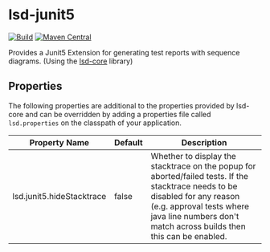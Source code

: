 # lsd-junit5
[![Build](https://github.com/nickmcdowall/lsd-junit5/actions/workflows/gradle.yml/badge.svg?branch=main)](https://github.com/nickmcdowall/lsd-junit5/actions/workflows/gradle.yml)
[![Maven Central](https://img.shields.io/maven-central/v/io.github.lsd-consulting/lsd-junit5.svg?label=Maven%20Central)](https://search.maven.org/search?q=g:%22io.github.lsd-consulting%22%20AND%20a:%22lsd-junit5%22)

Provides a Junit5 Extension for generating test reports with sequence diagrams. (Using the [lsd-core](https://github.com/nickmcdowall/lsd-core) library)

## Properties
The following properties are additional to the properties provided by lsd-core and can be overridden by adding a properties file called `lsd.properties` on the classpath of your
application.

| Property Name        | Default     | Description |
| ----------- | ----------- |------------ |
| lsd.junit5.hideStacktrace | false | Whether to display the stacktrace on the popup for aborted/failed tests. If the stacktrace needs to be disabled for any reason (e.g. approval tests where java line numbers don't match across builds then this can be enabled. |


